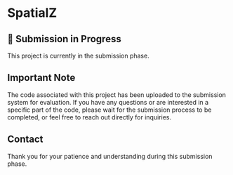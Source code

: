 # SpatialZ

## 🚧 Submission in Progress
This project is currently in the submission phase.

## Important Note
The code associated with this project has been uploaded to the submission system for evaluation. 
If you have any questions or are interested in a specific part of the code, please wait for the submission process to be completed, or feel free to reach out directly for inquiries.

## Contact
Thank you for your patience and understanding during this submission phase.

